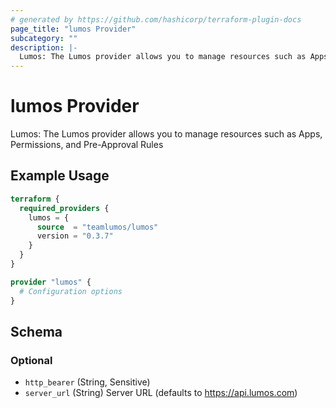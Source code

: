 ```yaml
---
# generated by https://github.com/hashicorp/terraform-plugin-docs
page_title: "lumos Provider"
subcategory: ""
description: |-
  Lumos: The Lumos provider allows you to manage resources such as Apps, Permissions, and Pre-Approval Rules
---
```


# lumos Provider

Lumos: The Lumos provider allows you to manage resources such as Apps, Permissions, and Pre-Approval Rules

## Example Usage

```terraform
terraform {
  required_providers {
    lumos = {
      source  = "teamlumos/lumos"
      version = "0.3.7"
    }
  }
}

provider "lumos" {
  # Configuration options
}
```

<!-- schema generated by tfplugindocs -->
## Schema

### Optional
- `http_bearer` (String, Sensitive)
- `server_url` (String) Server URL (defaults to https://api.lumos.com)
